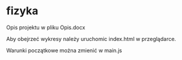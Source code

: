 # fizyka

Opis projektu w pliku Opis.docx

Aby obejrzeć wykresy należy uruchomic index.html w przeglądarce.

Warunki początkowe można zmienić w main.js